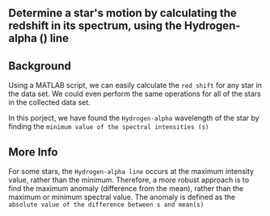 ## Determine a star's motion by calculating the redshift in its spectrum, using the Hydrogen-alpha () line

## Background

Using a MATLAB script, we can easily calculate the `red shift` for any star in the data set. We could even perform the same operations for all of the stars in the collected data set.

In this porject, we have found the `Hydrogen-alpha` wavelength of the star by finding the  `minimum value of the spectral intensities (s)`

## More Info

For some stars, the `Hydrogen-alpha line` occurs at the maximum intensity value, rather than the minimum. Therefore, a more robust approach is to find the maximum anomaly (difference from the mean), rather than the maximum or minimum spectral value. The anomaly is defined as the `absolute value of the difference between s and mean(s)`
